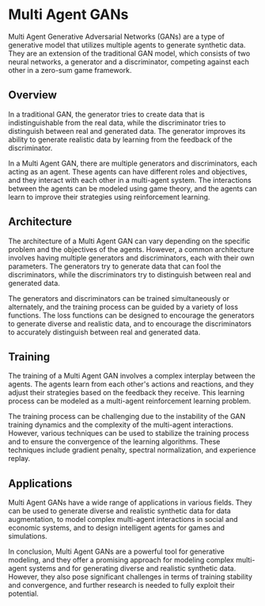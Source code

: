 # Multi Agent GANs

Multi Agent Generative Adversarial Networks (GANs) are a type of generative model that utilizes multiple agents to generate synthetic data. They are an extension of the traditional GAN model, which consists of two neural networks, a generator and a discriminator, competing against each other in a zero-sum game framework.

## Overview

In a traditional GAN, the generator tries to create data that is indistinguishable from the real data, while the discriminator tries to distinguish between real and generated data. The generator improves its ability to generate realistic data by learning from the feedback of the discriminator.

In a Multi Agent GAN, there are multiple generators and discriminators, each acting as an agent. These agents can have different roles and objectives, and they interact with each other in a multi-agent system. The interactions between the agents can be modeled using game theory, and the agents can learn to improve their strategies using reinforcement learning.

## Architecture

The architecture of a Multi Agent GAN can vary depending on the specific problem and the objectives of the agents. However, a common architecture involves having multiple generators and discriminators, each with their own parameters. The generators try to generate data that can fool the discriminators, while the discriminators try to distinguish between real and generated data.

The generators and discriminators can be trained simultaneously or alternately, and the training process can be guided by a variety of loss functions. The loss functions can be designed to encourage the generators to generate diverse and realistic data, and to encourage the discriminators to accurately distinguish between real and generated data.

## Training

The training of a Multi Agent GAN involves a complex interplay between the agents. The agents learn from each other's actions and reactions, and they adjust their strategies based on the feedback they receive. This learning process can be modeled as a multi-agent reinforcement learning problem.

The training process can be challenging due to the instability of the GAN training dynamics and the complexity of the multi-agent interactions. However, various techniques can be used to stabilize the training process and to ensure the convergence of the learning algorithms. These techniques include gradient penalty, spectral normalization, and experience replay.

## Applications

Multi Agent GANs have a wide range of applications in various fields. They can be used to generate diverse and realistic synthetic data for data augmentation, to model complex multi-agent interactions in social and economic systems, and to design intelligent agents for games and simulations.

In conclusion, Multi Agent GANs are a powerful tool for generative modeling, and they offer a promising approach for modeling complex multi-agent systems and for generating diverse and realistic synthetic data. However, they also pose significant challenges in terms of training stability and convergence, and further research is needed to fully exploit their potential.
